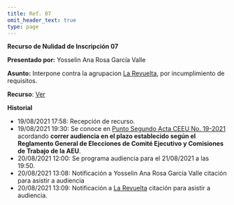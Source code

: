 ```yaml
---
title: Ref. 07
omit_header_text: true
type: page
---
```


**Recurso de Nulidad de Inscripción 07**

**Presentado por:** Yosselin Ana Rosa García Valle

**Asunto:** Interpone contra la agrupacion [La Revuelta](/agrupaciones/la-revuelta), por incumplimiento de requisitos.

**Recurso**: [Ver](https://drive.google.com/drive/folders/1soDHxNes_UYp9Zwx-YjM27pzjHd4ARrG?usp=sharing)

**Historial**

* 19/08/2021 17:58: Recepción de recurso.
* 19/08/2021 19:30: Se conoce en [Punto Segundo Acta CEEU No. 19-2021](/actas/19/) acordando **correr audiencia en el plazo establecido según el Reglamento General de Elecciones de Comité Ejecutivo y Comisiones de Trabajo de la AEU**.
* 20/08/2021 12:00: Se programa audiencia para el 21/08/2021 a las 19:50.
* 20/08/2021 13:08: Notificación a Yosselin Ana Rosa García Valle citación para asistir a audiencia
* 20/08/2021 13:09: Notificación a [La Revuelta](/agrupaciones/la-revuelta) citación para asistir a audiencia.